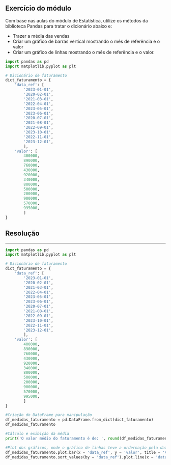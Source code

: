 ## Exercício do módulo

Com base nas aulas do módulo de Estatística, utilize os métodos da biblioteca Pandas para tratar o dicionário abaixo e:
- Trazer a média das vendas
- Criar um gráfico de barras vertical mostrando o mês de referência e o valor
- Criar um gráfico de linhas mostrando o mês de referência e o valor.

```python
import pandas as pd
import matplotlib.pyplot as plt

# Dicionário de faturamento
dict_faturamento = {
    'data_ref': [
        '2023-01-01', 
        '2020-02-01', 
        '2021-03-01', 
        '2022-04-01', 
        '2023-05-01',
        '2023-06-01', 
        '2020-07-01', 
        '2021-08-01', 
        '2022-09-01', 
        '2023-10-01',
        '2022-11-01', 
        '2023-12-01',
        ],
    'valor': [
        400000, 
        890000, 
        760000, 
        430000, 
        920000,
        340000, 
        800000, 
        500000, 
        200000, 
        900000,
        570000, 
        995000,
        ]
}
```

## Resolução
---

```python
import pandas as pd
import matplotlib.pyplot as plt

# Dicionário de faturamento
dict_faturamento = {
    'data_ref': [
        '2023-01-01', 
        '2020-02-01', 
        '2021-03-01', 
        '2022-04-01', 
        '2023-05-01',
        '2023-06-01', 
        '2020-07-01', 
        '2021-08-01', 
        '2022-09-01', 
        '2023-10-01',
        '2022-11-01', 
        '2023-12-01',
        ],
    'valor': [
        400000, 
        890000, 
        760000, 
        430000, 
        920000,
        340000, 
        800000, 
        500000, 
        200000, 
        900000,
        570000, 
        995000,
        ]
}

#Criação do DataFrame para manipulação
df_medidas_faturamento = pd.DataFrame.from_dict(dict_faturamento)
df_medidas_faturamento

#Cálculo e exibição da média
print('O valor médio do faturamento é de: ', round(df_medidas_faturamento.valor.mean(),2),'\n')

#Plot dos gráficos, onde o gráfico de linhas teve a ordernação pela data
df_medidas_faturamento.plot.bar(x = 'data_ref', y = 'valor', title = 'Valor por data')
df_medidas_faturamento.sort_values(by = 'data_ref').plot.line(x = 'data_ref', y = 'valor', title = 'Valor por data')
```

